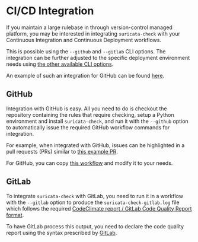 # CI/CD Integration

If you maintain a large rulebase in through version-control managed platform, you may be interested in integrating `suricata-check` with your Continuous Integration and Continuous Deployment workflows.

This is possible using the `--github` and `--gitlab` CLI options. The integration can be further adjusted to the specific deployment environment needs using [the other available CLI options](./cli_usage.md).

An example of such an integration for GitHub can be found [here](https://github.com/Koen1999/suricata-check-action).

## GitHub

Integration with GitHub is easy. All you need to do is checkout the repository containing the rules that require checking, setup a Python environment and install `suricata-check`, and run it with the `--github` option to automatically issue the required GitHub workflow commands for integration.

For example, when integrated with GitHub, issues can be highlighted in a pull requests (PRs) similar to [this example PR](https://github.com/Koen1999/suricata-check-action/pull/1/files).

For GitHub, you can copy [this workflow](https://github.com/Koen1999/suricata-check-action/blob/main/.github/workflows/suricata-check.yml) and modify it to your needs.

## GitLab

To integrate `suricata-check` with GitLab, you need to run it in a workflow with the `--gitlab` option to produce the `suricata-check-gitlab.log` file which follows the required [CodeClimate report / GitLab Code Quality Report format](https://docs.gitlab.com/ee/ci/testing/code_quality.html#code-quality-report-format).

To have GitLab process this output, you need to declare the code quality report using the syntax prescribed by [GitLab](https://docs.gitlab.com/ee/ci/yaml/artifacts_reports.html#artifactsreportscodequality).
